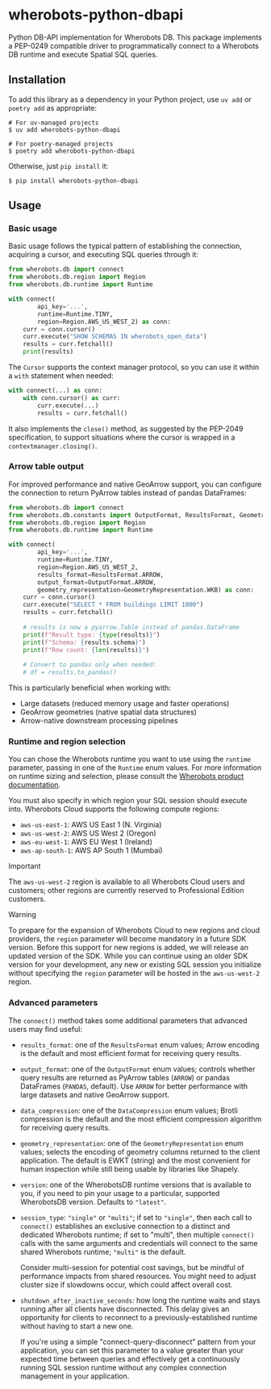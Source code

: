 # wherobots-python-dbapi

Python DB-API implementation for Wherobots DB. This package implements a
PEP-0249 compatible driver to programmatically connect to a Wherobots DB
runtime and execute Spatial SQL queries.

## Installation

To add this library as a dependency in your Python project, use `uv add`
or `poetry add` as appropriate:

```
# For uv-managed projects
$ uv add wherobots-python-dbapi

# For poetry-managed projects
$ poetry add wherobots-python-dbapi
```

Otherwise, just `pip install` it:

```
$ pip install wherobots-python-dbapi
```

## Usage

### Basic usage

Basic usage follows the typical pattern of establishing the connection,
acquiring a cursor, and executing SQL queries through it:

```python
from wherobots.db import connect
from wherobots.db.region import Region
from wherobots.db.runtime import Runtime

with connect(
        api_key='...',
        runtime=Runtime.TINY,
        region=Region.AWS_US_WEST_2) as conn:
    curr = conn.cursor()
    curr.execute("SHOW SCHEMAS IN wherobots_open_data")
    results = curr.fetchall()
    print(results)
```

The `Cursor` supports the context manager protocol, so you can use it
within a `with` statement when needed:

```python
with connect(...) as conn:
    with conn.cursor() as curr:
        curr.execute(...)
        results = curr.fetchall()
```

It also implements the `close()` method, as suggested by the PEP-2049
specification, to support situations where the cursor is wrapped in a
`contextmanager.closing()`.

### Arrow table output

For improved performance and native GeoArrow support, you can configure
the connection to return PyArrow tables instead of pandas DataFrames:

```python
from wherobots.db import connect
from wherobots.db.constants import OutputFormat, ResultsFormat, GeometryRepresentation
from wherobots.db.region import Region
from wherobots.db.runtime import Runtime

with connect(
        api_key='...',
        runtime=Runtime.TINY,
        region=Region.AWS_US_WEST_2,
        results_format=ResultsFormat.ARROW,
        output_format=OutputFormat.ARROW,
        geometry_representation=GeometryRepresentation.WKB) as conn:
    curr = conn.cursor()
    curr.execute("SELECT * FROM buildings LIMIT 1000")
    results = curr.fetchall()
    
    # results is now a pyarrow.Table instead of pandas.DataFrame
    print(f"Result type: {type(results)}")
    print(f"Schema: {results.schema}")
    print(f"Row count: {len(results)}")
    
    # Convert to pandas only when needed:
    # df = results.to_pandas()
```

This is particularly beneficial when working with:
* Large datasets (reduced memory usage and faster operations)
* GeoArrow geometries (native spatial data structures)
* Arrow-native downstream processing pipelines

### Runtime and region selection

You can chose the Wherobots runtime you want to use using the `runtime`
parameter, passing in one of the `Runtime` enum values. For more
information on runtime sizing and selection, please consult the
[Wherobots product documentation](https://docs.wherobots.com).

You must also specify in which region your SQL session should execute
into. Wherobots Cloud supports the following compute regions:

* `aws-us-east-1`: AWS US East 1 (N. Virginia)
* `aws-us-west-2`: AWS US West 2 (Oregon)
* `aws-eu-west-1`: AWS EU West 1 (Ireland)
* `aws-ap-south-1`: AWS AP South 1 (Mumbai)

> [!IMPORTANT]
> The `aws-us-west-2` region is available to all Wherobots Cloud users
> and customers; other regions are currently reserved to Professional
> Edition customers.

> [!WARNING]
> To prepare for the expansion of Wherobots Cloud to new regions and cloud providers, the `region` parameter will become mandatory in a future SDK version.
> Before this support for new regions is added, we will release an updated version of the SDK.
> While you can continue using an older SDK version for your development,
> any new or existing SQL session you initialize without specifying the `region` parameter will be hosted in the `aws-us-west-2` region.

### Advanced parameters

The `connect()` method takes some additional parameters that advanced
users may find useful:

* `results_format`: one of the `ResultsFormat` enum values;
    Arrow encoding is the default and most efficient format for
    receiving query results.
* `output_format`: one of the `OutputFormat` enum values; controls
    whether query results are returned as PyArrow tables (`ARROW`) or 
    pandas DataFrames (`PANDAS`, default). Use `ARROW` for better
    performance with large datasets and native GeoArrow support.
* `data_compression`: one of the `DataCompression` enum values; Brotli
    compression is the default and the most efficient compression
    algorithm for receiving query results.
* `geometry_representation`: one of the `GeometryRepresentation` enum
    values; selects the encoding of geometry columns returned to the
    client application. The default is EWKT (string) and the most
    convenient for human inspection while still being usable by
    libraries like Shapely.
* `version`: one of the WherobotsDB runtime versions that is available
    to you, if you need to pin your usage to a particular, supported
    WherobotsDB version. Defaults to `"latest"`.
* `session_type`: `"single"` or `"multi"`; if set to `"single"`, then
    each call to `connect()` establishes an exclusive connection to a
    distinct and dedicated Wherobots runtime; if set to "multi", then
    multiple `connect()` calls with the same arguments and credentials
    will connect to the same shared Wherobots runtime; `"multi"` is the
    default.

    Consider multi-session for potential cost savings, but be mindful of
    performance impacts from shared resources. You might need to adjust
    cluster size if slowdowns occur, which could affect overall cost.
* `shutdown_after_inactive_seconds`: how long the runtime waits and
    stays running after all clients have disconnected. This delay gives
    an opportunity for clients to reconnect to a previously-established
    runtime without having to start a new one.

    If you're using a simple "connect-query-disconnect" pattern from
    your application, you can set this parameter to a value greater than
    your expected time between queries and effectively get a continuously
    running SQL session runtime without any complex connection management
    in your application.

